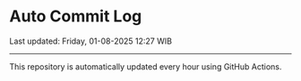 # Auto Commit Log

Last updated: Friday, 01-08-2025 12:27 WIB

---

This repository is automatically updated every hour using GitHub Actions.
